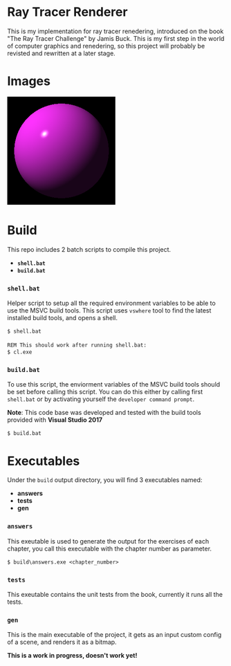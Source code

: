 # Ray Tracer Renderer

This is my implementation for ray tracer renedering,
introduced on the book "The Ray Tracer Challenge" by Jamis Buck.
This is my first step in the world of computer graphics and renedering,
so this project will probably be revisted and rewritten at a later stage.


# Images
![Sphere with light](answers_output/chapter6/sphere_light_small.bmp "Chapter 6")


# Build
This repo includes 2 batch scripts to compile this project.
* __`shell.bat`__
* __`build.bat`__

### `shell.bat`
Helper script to setup all the required environment variables to be able to use the MSVC build tools.
This script uses `vswhere` tool to find the latest installed build tools, and opens a shell.

```shell
$ shell.bat

REM This should work after running shell.bat:
$ cl.exe
```

### `build.bat`
To use this script, the enviorment variables of the MSVC build tools should be set before calling this script.
You can do this either by calling first `shell.bat` or by activating yourself the `developer command prompt`.

__Note__: This code base was developed and tested with the build tools provided with __Visual Studio 2017__

```shell
$ build.bat
```


# Executables
Under the `build` output directory, you will find 3 executables named:
* __answers__
* __tests__
* __gen__

### `answers`
This exeutable is used to generate the output for the exercises of each chapter,
you call this executable with the chapter number as parameter.

```shell
$ build\answers.exe <chapter_number>
```

### `tests`
This exeutable contains the unit tests from the book,
currently it runs all the tests.

### `gen`
This is the main executable of the project,
it gets as an input custom config of a scene,
and renders it as a bitmap.

__This is a work in progress, doesn't work yet!__
